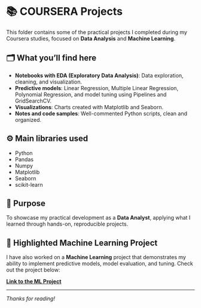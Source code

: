 # 📚 COURSERA Projects

This folder contains some of the practical projects I completed during my Coursera studies, focused on **Data Analysis** and **Machine Learning**.

## 🗂️ What you’ll find here

- **Notebooks with EDA (Exploratory Data Analysis)**: Data exploration, cleaning, and visualization.
- **Predictive models**: Linear Regression, Multiple Linear Regression, Polynomial Regression, and model tuning using Pipelines and GridSearchCV.
- **Visualizations**: Charts created with Matplotlib and Seaborn.
- **Notes and code samples**: Well-commented Python scripts, clean and organized.

## ⚙️ Main libraries used

- Python
- Pandas
- Numpy
- Matplotlib
- Seaborn
- scikit-learn

## 📌 Purpose

To showcase my practical development as a **Data Analyst**, applying what I learned through hands-on, reproducible projects.

## 🌟 Highlighted Machine Learning Project

I have also worked on a **Machine Learning** project that demonstrates my ability to implement predictive models, model evaluation, and tuning. Check out the project below:

[**Link to the ML Project**]([#](https://github.com/Tzantza/coursera/blob/main/Practice_project_insurance.ipynb))

---

*Thanks for reading!*